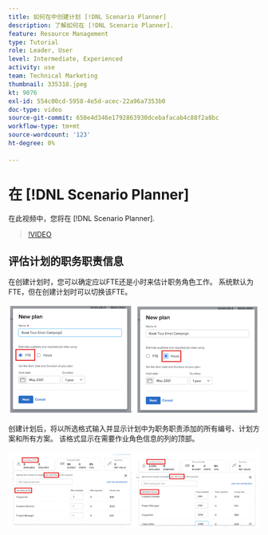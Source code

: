 ```yaml
---
title: 如何在中创建计划 [!DNL Scenario Planner]
description: 了解如何在 [!DNL Scenario Planner].
feature: Resource Management
type: Tutorial
role: Leader, User
level: Intermediate, Experienced
activity: use
team: Technical Marketing
thumbnail: 335318.jpeg
kt: 9076
exl-id: 554c00cd-5958-4e5d-acec-22a96a7353b0
doc-type: video
source-git-commit: 650e4d346e1792863930dcebafacab4c88f2a8bc
workflow-type: tm+mt
source-wordcount: '123'
ht-degree: 0%

---
```


# 在 [!DNL Scenario Planner]

在此视频中，您将在 [!DNL Scenario Planner].

>[!VIDEO](https://video.tv.adobe.com/v/335318/?quality=12&learn=on)

## 评估计划的职务职责信息

在创建计划时，您可以确定应以FTE还是小时来估计职务角色工作。 系统默认为FTE，但在创建计划时可以切换该FTE。

![选择 [!UICONTROL FTE] 或 [!UICONTROL Hours] 在 [!UICONTROL New Plan] 窗口](assets/scenario-planner-1.png)

创建计划后，将以所选格式输入并显示计划中为职务职责添加的所有编号、计划方案和所有方案。 该格式显示在需要作业角色信息的列的顶部。

![查看 [!UICONTROL FTE] 或 [!UICONTROL Hours] 在 [!DNL Scenario Planner]](assets/scenario-planner-2.png)
